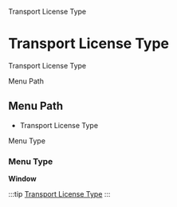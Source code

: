 
Transport License Type
# Transport License Type


Transport License Type

Menu Path
## Menu Path



- Transport License Type

Menu Type
### Menu Type

**Window**


:::tip
[Transport License Type](functional-guide/window/window-transport-license-type.md)
:::